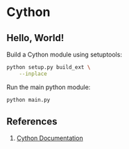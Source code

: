 # Cython

## Hello, World!

Build a Cython module using setuptools:

```sh
python setup.py build_ext \
    --inplace
```

Run the main python module:

```sh
python main.py
```

## References

1. [Cython Documentation](https://cython.readthedocs.io)
